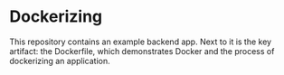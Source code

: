 # Dockerizing

This repository contains an example backend app. Next to it is the key artifact: the Dockerfile, which demonstrates Docker and the process of dockerizing an application.

